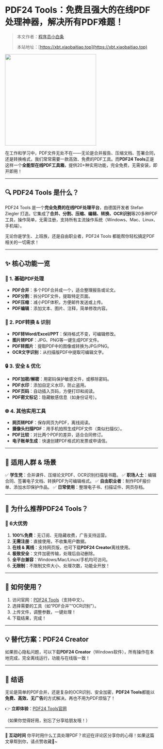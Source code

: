 # **PDF24 Tools：免费且强大的在线PDF处理神器，解决所有PDF难题！**

> 本文作者：[程序员小白条](https://github.com/luoye6)
>
> 本站地址：[https://xbt.xiaobaitiao.top](https://xbt.xiaobaitiao.top)

<img src="https://pic.yupi.icu/5563/202507082004834.png" width="300" height="300" />

在工作和学习中，PDF文件无处不在——无论是合并报告、压缩文档、签署合同，还是转换格式，我们常常需要一款高效、免费的PDF工具。而**PDF24 Tools**正是这样一个**全能型在线PDF工具箱**，提供20+种实用功能，完全免费，无需安装，即开即用！

------

## **🔍 PDF24 Tools 是什么？**

PDF24 Tools 是一个**完全免费的在线PDF处理平台**，由德国开发者 Stefan Ziegler 打造。它集成了**合并、分割、压缩、编辑、转换、OCR识别**等20多种PDF工具，操作简单，无需注册，支持所有主流操作系统（Windows、Mac、Linux、手机端）。

无论你是学生、上班族，还是自由职业者，PDF24 Tools 都能帮你轻松搞定PDF相关的一切需求！

------

## **✨ 核心功能一览**

### **📑 1. 基础PDF处理**

- **PDF合并**：多个PDF合并成一个，适合整理报告或论文。
- **PDF分割**：拆分PDF文件，提取特定页面。
- **PDF压缩**：减小PDF体积，方便邮件发送或上传。
- **PDF编辑**：添加文本、图片、注释，简单修改内容。

### **🔄 2. PDF转换 & 识别**

- **PDF转Word/Excel/PPT**：保持格式不变，可编辑修改。
- **图片转PDF**：JPG、PNG等一键生成PDF文件。
- **PDF转图片**：提取PDF中的图像或转换为JPG/PNG。
- **OCR文字识别**：从扫描版PDF中提取可编辑文字。

### **🔒 3. 安全 & 优化**

- **PDF加密/解密**：用密码保护敏感文件，或移除密码。
- **PDF水印**：添加自定义水印，防止盗用。
- **PDF页码**：自动插入页码，方便打印和阅读。
- **PDF密文标记**：隐藏敏感信息（如身份证号）。

### **🌐 4. 其他实用工具**

- **网页转PDF**：保存网页为PDF，离线阅读。
- **摄像头扫描PDF**：用手机拍照生成PDF文件（类似扫描仪）。
- **PDF比较**：对比两个PDF的差异，适合合同修订。
- **电子账单生成**：快速创建PDF格式的发票或申请信。

------

## **🎯 适用人群 & 场景**

✅ **学生党**：合并课件、压缩论文PDF、OCR识别扫描版书籍。
✅ **职场人士**：编辑合同、签署电子文档、转换PDF为可编辑格式。
✅ **自由职业者**：制作PDF报价单、添加水印保护作品。
✅ **日常使用**：整理电子书、扫描证件、网页存档。

------

## **🚀 为什么推荐PDF24 Tools？**

### **🌟 6大优势**

1. **100%免费**：无订阅、无隐藏收费，广告支持运营。
2. **无需注册**：直接使用，不收集用户数据。
3. **在线 & 离线**：支持网页版，也可下载**PDF24 Creator**离线使用。
4. **极致安全**：文件加密传输，处理后自动删除。
5. **全平台兼容**：Windows/Mac/Linux/手机均可访问。
6. **无限制**：不限制文件大小、处理次数，功能全开放！

------

## **📌 如何使用？**

1. 访问官网：[PDF24 Tools](https://tools.pdf24.org/zh/)（支持中文）。
2. 选择需要的工具（如“PDF合并”“OCR识别”）。
3. 上传文件，调整参数，一键处理！
4. 下载结果，完成！

------

## **💡 替代方案：PDF24 Creator**

如果担心隐私问题，可以下载**PDF24 Creator**（Windows软件），所有操作在本地完成，完全离线运行，功能与在线版一致！

------

## **📢 结语**

无论是简单的PDF合并，还是复杂的OCR识别、安全加密，**PDF24 Tools**都能以**免费、高效、无广告**的方式解决。再也不用为PDF烦恼了！

👉 **立即体验**：[PDF24 Tools官网](https://tools.pdf24.org/zh/)

（如果你觉得好用，别忘了分享给朋友哦！）

------

**📌 互动时间**
你平时用什么工具处理PDF？欢迎在评论区分享你的心得！如果这篇文章帮到你，请点赞收藏🌟~